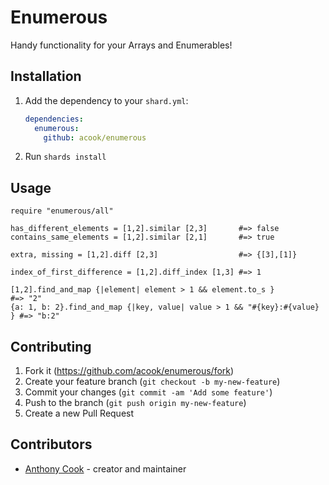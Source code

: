# Enumerous

Handy functionality for your Arrays and Enumerables!

## Installation

1. Add the dependency to your `shard.yml`:

   ```yaml
   dependencies:
     enumerous:
       github: acook/enumerous
   ```

2. Run `shards install`

## Usage

```crystal
require "enumerous/all"
```

```crystal
has_different_elements = [1,2].similar [2,3]       #=> false
contains_same_elements = [1,2].similar [2,1]       #=> true

extra, missing = [1,2].diff [2,3]                  #=> {[3],[1]}

index_of_first_difference = [1,2].diff_index [1,3] #=> 1

[1,2].find_and_map {|element| element > 1 && element.to_s }             #=> "2"
{a: 1, b: 2}.find_and_map {|key, value| value > 1 && "#{key}:#{value} } #=> "b:2"
```

## Contributing

1. Fork it (<https://github.com/acook/enumerous/fork>)
2. Create your feature branch (`git checkout -b my-new-feature`)
3. Commit your changes (`git commit -am 'Add some feature'`)
4. Push to the branch (`git push origin my-new-feature`)
5. Create a new Pull Request

## Contributors

- [Anthony Cook](https://github.com/acook) - creator and maintainer
